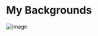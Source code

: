 # My Backgrounds
![image](https://github.com/user-attachments/assets/e6b69171-e804-4d01-8181-b8bbfee3bdd8)

